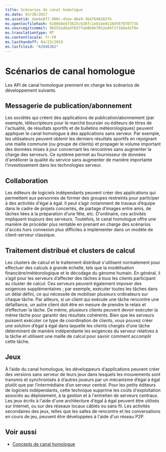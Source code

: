 ```yaml
---
title: Scénarios de canal homologue
ms.date: 03/30/2017
ms.assetid: dae6e0f7-900c-45ee-8be9-3647698382fb
ms.openlocfilehash: 610668e5f3625c638fc1e814e0116df87970773b
ms.sourcegitcommit: 9b552addadfb57fab0b9e7852ed4f1f1b8a42f8e
ms.translationtype: MT
ms.contentlocale: fr-FR
ms.lasthandoff: 04/23/2019
ms.locfileid: "62046382"
---
```

# <a name="peer-channel-scenarios"></a>Scénarios de canal homologue
Les API de canal homologue prennent en charge les scénarios de développement suivants.  
  
## <a name="publicationsubscription-messaging"></a>Messagerie de publication/abonnement  
 Les sociétés qui créent des applications de publication/abonnement (par exemple, téléscripteurs pour le marché boursier ou éditeurs de titres de l'actualité, de résultats sportifs et de bulletins météorologiques) peuvent appliquer le canal homologue à des applications sans serveur. Par exemple, les utilisateurs peuvent obtenir les derniers résultats sportifs en rejoignant une maille commune (ou groupe de clients) et propager le volume important des données mises à jour concernant les rencontres sans augmenter la charge des serveurs. Ce système permet au fournisseur de données d'améliorer la qualité du service sans augmenter de manière importante l'investissement dans les technologies serveur.  
  
## <a name="collaboration"></a>Collaboration  
 Les éditeurs de logiciels indépendants peuvent créer des applications qui permettent aux personnes de former des groupes restreints pour participer à des activités d'égal à égal. Il peut s’agir notamment de travaux d’équipe dans le cadre de projets concertés, de partage d’images entre amis, de tâches liées à la préparation d’une fête, etc. D'ordinaire, ces activités impliquent toujours des serveurs. Toutefois, le canal homologue offre une manière de procéder plus rentable en prenant en charge des scénarios d'accès hors connexion plus difficiles à implémenter dans un modèle de client-serveur classique.  
  
## <a name="distributed-processing-and-compute-clusters"></a>Traitement distribué et clusters de calcul  
 Les clusters de calcul et le traitement distribué s'utilisent normalement pour effectuer des calculs à grande échelle, tels que la modélisation financière/météorologique et le décodage du génome humain. En général, il s’agit pour les serveurs d’affecter des tâches à tous les clients participant au cluster de calcul. Ces serveurs peuvent également imposer des exigences supplémentaires ; par exemple, exécuter toutes les tâches dans un délai défini, ce qui nécessite de mobiliser plusieurs ordinateurs sur chaque tâche. Par ailleurs, si un client qui exécute une tâche rencontre une défaillance, un autre client doit être en mesure de prendre le relais et d’effectuer la tâche. De même, plusieurs clients peuvent devoir exécuter la même tâche pour garantir des résultats cohérents. Bien que les serveurs puissent exécuter ce type de coordination de clients, vous pouvez créer une solution d’égal à égal dans laquelle les clients chargés d’une tâche déterminent de manière indépendante les exigences du serveur relatives à la tâche et utilisent une maille de calcul pour savoir comment accomplir cette tâche.  
  
## <a name="gaming"></a>Jeux  
 À l’aide du canal homologue, les développeurs d’applications peuvent créer des versions sans serveur de leurs jeux dans lesquels les mouvements sont transmis et synchronisés à d’autres joueurs par un mécanisme d’égal à égal plutôt que par l’intermédiaire d’un serveur central. Pour les petits éditeurs de logiciels indépendants, cette technique supprime les coûts d'exploitation associés au déploiement, à la gestion et à l'entretien de serveurs centraux. Les jeux écrits à l'aide d'une architecture d'égal à égal peuvent être utilisés sur Internet, ou sur des réseaux locaux câblés ou sans fil. Les activités secondaires des jeux, telles que les salles de rencontre et les conversations en cours de jeu, peuvent être développées à l'aide d'un réseau P2P.  
  
## <a name="see-also"></a>Voir aussi

- [Concepts de canal homologue](../../../../docs/framework/wcf/feature-details/peer-channel-concepts.md)
